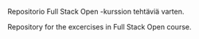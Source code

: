 Repositorio Full Stack Open -kurssion tehtäviä varten.

Repository for the excercises in Full Stack Open course.
